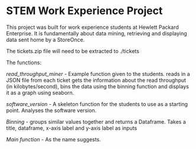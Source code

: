 # STEM Work Experience Project

This project was built for work experience students at Hewlett Packard Enterprise.
It is fundamentally about data mining, retrieving and displaying data sent home by a StoreOnce.

The tickets.zip file will need to be extracted to ./tickets

The functions:

*read_throughput_miner* - Example function given to the students. reads in a JSON
file from each ticket gets the information about the read throughput (in
kilobytes/second), bins the data using the binning function and displays it as a
graph using seaborn.

*software_version* - A skeleton function for the students to use as a starting point.
Analyses the software version.

*Binning* - groups similar values together and returns a Dataframe. Takes a
title, dataframe, x-axis label and y-axis label as inputs

*Main function* - As the name suggests.
